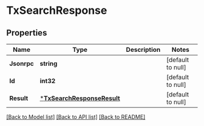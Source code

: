 # TxSearchResponse

## Properties
Name | Type | Description | Notes
------------ | ------------- | ------------- | -------------
**Jsonrpc** | **string** |  | [default to null]
**Id** | **int32** |  | [default to null]
**Result** | [***TxSearchResponseResult**](TxSearchResponse_result.md) |  | [default to null]

[[Back to Model list]](../README.md#documentation-for-models) [[Back to API list]](../README.md#documentation-for-api-endpoints) [[Back to README]](../README.md)

